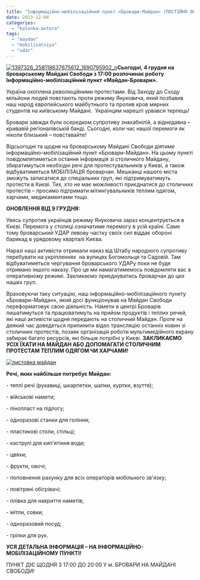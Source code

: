 ```yaml
---
title: "Інформаційно-мобілізаційний пункт «Бровари-Майдан» (ПОСТІЙНО ОНОВЛЮЄТЬСЯ)"
date: 2013-12-04
categories: 
  - "kolonka-avtora"
tags: 
  - "maydan"
  - "mobilizatsiya"
  - "udar"
---
```


[![1397326_258118637675612_1690795902_o](https://mpz.brovary.org/wp-content/uploads/2013/12/1397326_258118637675612_1690795902_o.jpg)](https://mpz.brovary.org/wp-content/uploads/2013/12/1397326_258118637675612_1690795902_o.jpg)**Сьогодні, 4 грудня на броварському Майдані Свободи з 17:00 розпочинає роботу Інформаційно-мобілізаційний пункт «Майдан-Бровари».**

Україна охоплена революційними протестами. Від Заходу до Сходу мільйони людей повстають проти режиму Януковича, який позбавив наш народ європейського майбутнього та пролив кров мирних студентів на київському Майдані.  Українцям нарешті урвався терпець!

Бровари завжди були осередком супротиву знахабнілій, а віднедавна – кривавій регіоналівській банді. Сьогодні, коли час нашої перемоги як ніколи близький – повставайте!

Відсьогодні та щодня на броварському Майдані Свободи діятиме інформаційно-мобілізаційний пункт «Бровари-Майдан». На цьому пункті повідомлятиметься остання інформація зі столичного Майдану, збиратимуться необхідні речі для протестувальників у Києві, а також відбуватиметься МОБІЛІЗАЦІЯ броварчан. Мешканці нашого міста зможуть записатися до спеціальних груп, які підтримуватимуть протести в Києві. Тих, хто не має можливості приєднатися до столичних протестів – просимо підтримати мітингувальників теплим одягом, харчами, медикаментами тощо.

**ОНОВЛЕННЯ ВІД 9 ГРУДНЯ:** 

Увесь супротив українців режиму Януковича зараз концентрується в Києві. Перемога у столиці означатиме перемогу в усій країні. Саме тому броварський УДАР левову частку своїх сил віддає обороні барикад в урядовому кварталі Києва.

Наразі наші активісти отримали наказ від Штабу народного супротиву перебувати на укріпленнях  на вулицях Богомольця та Садовій. Там відбуватиметься чергування броварського УДАРу поки не буде отримано іншого наказу. Про це ми намагатимемось повідомляти вас в оперативному режимі. Закликаємо приєднуватись броварчан до цих наших груп.

Враховуючи таку ситуацію, наш інформаційно-мобілізаційного пункту «Бровари-Майдан», який досі функціонував на Майдан Свободи переформатовує свою діяльність. Намети в центрі Броварів лишатимуться та працюватимуть на прийом продуктів і теплих речей, які наші активісти щодня передають на столичний Майдан. Проте на деякий час доведеться припинити відео трансляцію останніх новин зі столичних протестів, позаяк організація роботи мультимедійного екрану забирає багато ресурсів, які більше потрібні у Києві. **ЗАКЛИКАЄМО УСІХ ЇХАТИ НА МАЙДАН АБО ДОПОМАГАТИ СТОЛИЧНИМ ПРОТЕСТАМ ТЕПЛИМ ОДЯГОМ ЧИ ХАРЧАМИ!** 

[![листовка майдан](https://mpz.brovary.org/wp-content/uploads/2013/12/listovka-maydan.jpg)](https://mpz.brovary.org/wp-content/uploads/2013/12/listovka-maydan.jpg)

**Речі, яких найбільше потребує Майдан:** 

\- теплі речі (рукавиці, шкарпетки, шапки, куртки, взуття);

\- військові намети;

\- пінопласт на підлогу;

\- одноразові станки для гоління;

\- пластикові столи, стільці;

\- каструлі для кип'ятіння води;

\- цвяхи;

\- фрукти, овочі;

\- поповнення рахунку для всіх операторів мобільного зв'язку;

\- повітряні обігрівачі;

\- плівка для накриття наметів;

\- мітли, совки;

\- одноразовий посуд;

\- грілки для рук.

**УСЯ ДЕТАЛЬНА ІНФОРМАЦІЯ – НА ІНФОРМАЦІЙНО-МОБІЛІЗАЦІЙНОМУ ПУНКТІ!**

ПУНКТ ДІЄ ЩОДНЯ З 17:00 ДО 20:00 У м. БРОВАРИ НА МАЙДАНІ СВОБОДИ!
